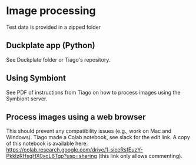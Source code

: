 # Image processing

Test data is provided in a zipped folder

## Duckplate app (Python)
See Duckplate folder or Tiago's repository.

## Using Symbiont
See PDF of instructions from Tiago on how to process images using the Symbiont server.

## Process images using a web browser
This should prevent any compatibility issues (e.g., work on Mac and Windows). Tiago made a Colab notebook, see slack for the edit link. A copy of this notebook is available here: https://colab.research.google.com/drive/1-sieeRsfEuzY-PkkIzRHsgHX0xoL6Tgp?usp=sharing (this link only allows commenting).
